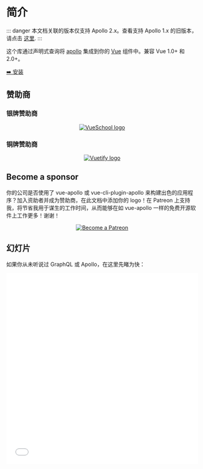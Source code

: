 # 简介

::: danger
本文档关联的版本仅支持 Apollo 2.x。查看支持 Apollo 1.x 的旧版本，请点击 [这里](https://github.com/Akryum/vue-apollo/tree/apollo-1).
:::

这个库通过声明式查询将 [apollo](https://www.apollographql.com/) 集成到你的 [Vue](http://vuejs.org) 组件中。兼容 Vue 1.0+ 和 2.0+。

[➡️ 安装](./installation.md)

## 赞助商

### 银牌赞助商

<p style="text-align: center;">
  <a href="https://vueschool.io/" target="_blank">
    <img src="https://vueschool.io/img/logo/vueschool_logo_multicolor.svg" alt="VueSchool logo" class="silver-sponsor">
  </a>
</p>

### 铜牌赞助商

<p align="center">
  <a href="https://vuetifyjs.com" target="_blank">
    <img src="https://cdn.discordapp.com/attachments/537832759985700914/537832771691872267/Horizontal_Logo_-_Dark.png" alt="Vuetify logo" class="bronze-sponsor">
  </a>
</p>

## Become a sponsor

你的公司是否使用了 vue-apollo 或 vue-cli-plugin-apollo 来构建出色的应用程序？加入资助者并成为赞助商，在此文档中添加你的 logo！在 Patreon 上支持我，将节省我用于谋生的工作时间，从而能够在如 vue-apollo 一样的免费开源软件上工作更多！谢谢！

<p style="text-align: center;">
  <a href="https://www.patreon.com/akryum" target="_blank">
    <img src="https://c5.patreon.com/external/logo/become_a_patron_button.png" alt="Become a Patreon">
  </a>
</p>

## 幻灯片

如果你从未听说过 GraphQL 或 Apollo，在这里先睹为快：

<iframe
  src="//slides.com/akryum/vue-apollo-graphql/embed?style=light"
  width="100%"
  height="500"
  scrolling="no"
  frameborder="0"
  webkitallowfullscreen
  mozallowfullscreen
  allowfullscreen
/>

## 什么是 GraphQL？

[GraphQL](https://graphql.org/) 是一个旨在简化前端和后端之间通信的规范。它主要由服务端的 schema 语言和客户端的查询语言组成。

## 什么是 Apollo?

[Apollo](https://www.apollographql.com/) 是通过社区力量帮助你在应用中使用 GraphQL 的一套工具。它的 [客户端](https://www.apollographql.com/client) 和 [服务端](https://www.apollographql.com/server) 都非常有名。Apollo 由 [Meteor 开发团队](https://www.meteor.io/) 开发和支持。

## 链接

[⚡ 在线演示](https://jsfiddle.net/Akryum/oyejk2qL/)

[<img src="https://assets-cdn.github.com/favicon.ico" alt="icon" width="16" height="16"/> Vue-cli 插件](https://github.com/Akryum/vue-cli-plugin-apollo)

[<img src="https://assets-cdn.github.com/favicon.ico" alt="icon" width="16" height="16"/> 更多 vue-apollo 示例](https://github.com/Akryum/vue-apollo-example)

[<img src="https://assets-cdn.github.com/favicon.ico" alt="icon" width="16" height="16"/> Apollo graphql server 示例](https://github.com/Akryum/apollo-server-example)

[<img src="https://graphql.org/favicon.ico" alt="icon" width="16" height="16"/> GraphQL 中文文档](http://graphql.cn/)

[<img src="https://www.howtographql.com/static/howtographql.d1a2e5b4.svg" alt="icon" width="16" height="16"/> How to GraphQL](https://www.howtographql.com/vue-apollo/0-introduction/)

[<img src="https://conf.vuejs.org/img/logo-48.png" alt="icon" width="16" height="16"/> VueConf 2017 演示](https://github.com/Akryum/vueconf-2017-demo) &amp; [讲义](http://slides.com/akryum/graphql#/)

[<img src="https://assets-cdn.github.com/favicon.ico" alt="icon" width="16" height="16"/> Devfest 峰会示例](https://github.com/Akryum/devfest-nantes-2017)（包括许多特性，如 SSR、OAuth、实时更新、Apollo Engine 等）
